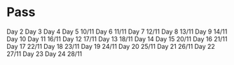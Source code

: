 # Pass
Day 2
Day 3
Day 4
Day 5 10/11
Day 6 11/11
Day 7 12/11
Day 8 13/11
Day 9 14/11
Day 10
Day 11 16/11
Day 12 17/11
Day 13 18/11
Day 14
Day 15 20/11
Day 16 21/11
Day 17 22/11
Day 18 23/11
Day 19 24/11
Day 20 25/11
Day 21 26/11
Day 22 27/11
Day 23
Day 24 28/11
